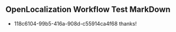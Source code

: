 ## OpenLocalization Workflow Test MarkDown
* 118c6104-99b5-416a-908d-c55914ca4f68 
thanks!<!--HONumber=Mar16_HO3-->
